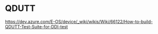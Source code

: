 

# QDUTT
https://dev.azure.com/E-OS/device/_wiki/wikis/Wiki/66122/How-to-build-QDUTT-Test-Suite-for-DDI-test



